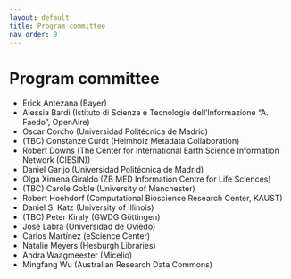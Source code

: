 ```yaml
---
layout: default
title: Program committee
nav_order: 9
---
```


# Program committee

* Erick Antezana (Bayer)
* Alessia Bardi (Istituto di Scienza e Tecnologie dell’Informazione “A. Faedo”, OpenAire)
* Oscar Corcho (Universidad Politécnica de Madrid)
* (TBC) Constanze Curdt (Helmholz Metadata Collaboration)
* Robert Downs (The Center for International Earth Science Information Network (CIESIN))
* Daniel Garijo (Universidad Politécnica de Madrid)
* Olga Ximena Giraldo (ZB MED Information Centre for Life Sciences)
* (TBC) Carole Goble (University of Manchester)
* Robert Hoehdorf (Computational Bioscience Research Center, KAUST)
* Daniel S. Katz (University of Illinois)
* (TBC) Peter Kiraly (GWDG Göttingen)
* José Labra (Universidad de Oviedo)
* Carlos Martínez (eScience Center)
* Natalie Meyers (Hesburgh Libraries)
* Andra Waagmeester (Micelio) 
* Mingfang Wu (Australian Research Data Commons)
